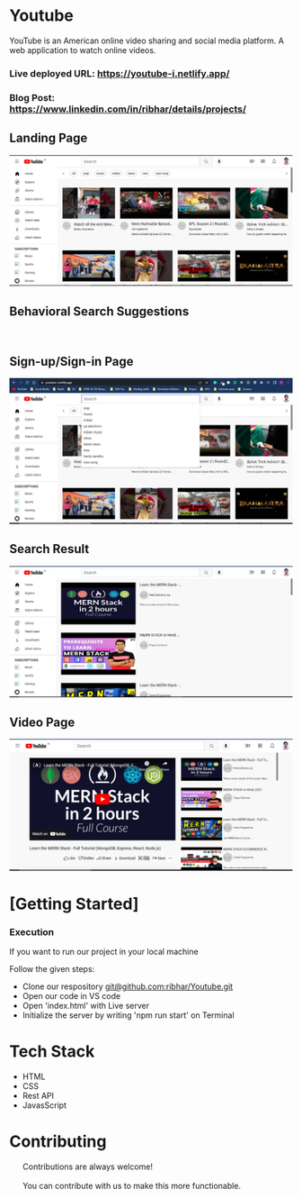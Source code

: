 <h1>Youtube</h1>
YouTube is an American online video sharing and social media platform. A web application to watch online videos.

### Live deployed URL: https://youtube-i.netlify.app/

### Blog Post: https://www.linkedin.com/in/ribhar/details/projects/


 <h2>Landing Page</h2>
    <img src="https://github.com/ribhar/Youtube/blob/main/assets/land.png" />
    <h2>Behavioral Search Suggestions</h2>
     <img src="" />
  <h2>Sign-up/Sign-in Page</h2>
    <img src="https://github.com/ribhar/Youtube/blob/main/assets/searched.PNG" />
       <h2>Search Result</h2>
    <img src="https://github.com/ribhar/Youtube/blob/main/assets/list.PNG" />
        <h2>Video Page</h2>
    <img src="https://github.com/ribhar/Youtube/blob/main/assets/video.PNG" />
    <h1>[Getting Started]</h1>
    <h3>Execution</h3>
    <p>If you want to run our project in your local machine</p>
    <p>Follow the given steps:</p>
    <ul>
        <li>Clone our respository <a href="git@github.com:ribhar/Youtube.git">git@github.com:ribhar/Youtube.git</a></li>
        <li>Open our code in VS code</li>
        <li>Open 'index.html' with Live server</li>
        <li>Initialize the server by writing 'npm run start' on Terminal</li>
    </ul>
        <h1>Tech Stack</h1>
    <ul>
        <li>HTML</li>
        <li>CSS</li>
        <li>Rest API</li>
        <li>JavasScript</li>
    </ul>
    </ul>
       <h1>Contributing</h1>
    <ul>
        Contributions are always welcome!<br><br>
        You can contribute with us to make this more functionable.
    </ul>
   
